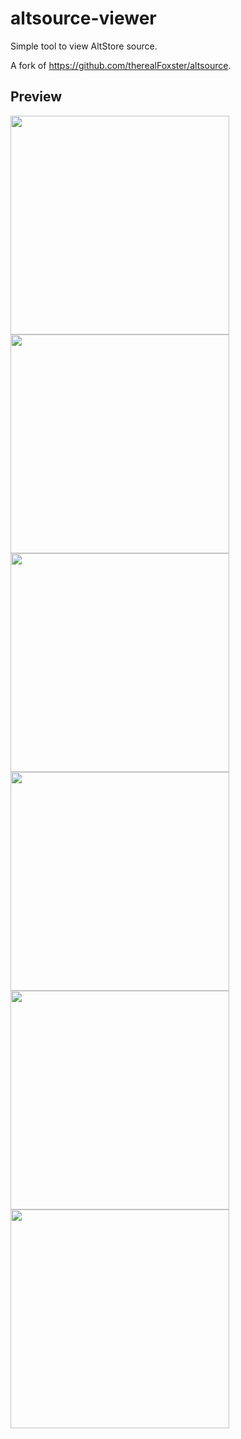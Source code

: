 # altsource-viewer
Simple tool to view AltStore source.

A fork of https://github.com/therealFoxster/altsource.

## Preview
<img src="https://user-images.githubusercontent.com/77606385/235048007-5775c95e-1bdb-4feb-a9b7-71609ea3c739.PNG" width="350"><img src="https://user-images.githubusercontent.com/77606385/235048015-057eb1d7-e53d-4525-b6d6-a7137832b0c1.PNG" width="350"><img src="https://user-images.githubusercontent.com/77606385/235048018-14263912-d17f-43ad-a79d-8530f8a55ace.PNG" width="350"><img src="https://user-images.githubusercontent.com/77606385/235048031-0b3d78ea-2a4b-46fb-9106-f60e9b15e5db.PNG" width="350"><img src="https://user-images.githubusercontent.com/77606385/235048040-5f20231b-28c4-4929-90a0-3117f9aa99c6.PNG" width="350"><img src="https://user-images.githubusercontent.com/77606385/235048045-be9bfc92-8e9e-4d4c-ae95-6a1a94c26e34.PNG" width="350">

